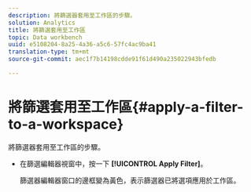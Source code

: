 ```yaml
---
description: 將篩選器套用至工作區的步驟。
solution: Analytics
title: 將篩選套用至工作區
topic: Data workbench
uuid: e5108204-8a25-4a36-a5c6-57fc4ac9ba41
translation-type: tm+mt
source-git-commit: aec1f7b14198cdde91f61d490a235022943bfedb

---
```



# 將篩選套用至工作區{#apply-a-filter-to-a-workspace}

將篩選器套用至工作區的步驟。

* 在篩選編輯器視窗中，按一下 **[!UICONTROL Apply Filter]**。

   篩選器編輯器窗口的邊框變為黃色，表示篩選器已將選項應用於工作區。


